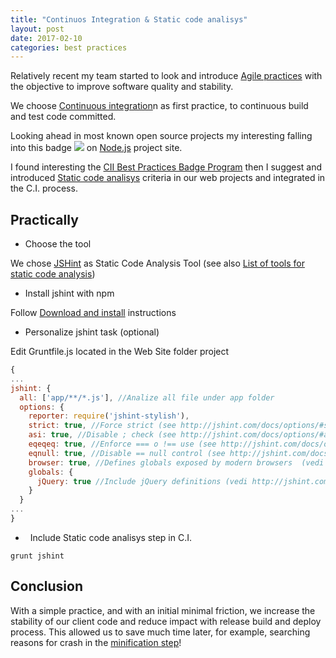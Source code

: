 ```yaml
---
title: "Continuos Integration & Static code analisys"
layout: post
date: 2017-02-10
categories: best practices
---
```


Relatively recent my team started to look and introduce [Agile practices](https://en.wikipedia.org/wiki/Category:Agile_software_development) with the objective to improve software quality and stability.

We choose [Continuous integration](https://en.wikipedia.org/wiki/Continuous_integration)n as first practice, to continuous build and test code committed.

Looking ahead in most known open source projects my interesting falling into this badge <a href="https://bestpractices.coreinfrastructure.org/"> <img src="https://bestpractices.coreinfrastructure.org/projects/29/badge"></a> on [Node.js](https://github.com/nodejs/node) project site.

I found interesting the [CII Best Practices Badge Program](https://bestpractices.coreinfrastructure.org/) then I suggest and introduced [Static code analisys](https://github.com/linuxfoundation/cii-best-practices-badge/blob/master/doc/criteria.md#analysis) criteria in our web projects and integrated in the C.I. process.

## Practically

*   Choose the tool

We chose [JSHint](http://jshint.com/about/) as Static Code Analysis Tool (see also [List of tools for static code analysis](https://en.wikipedia.org/wiki/List_of_tools_for_static_code_analysis))
  
*   Install jshint with npm

Follow [Download and install](http://jshint.com/install/) instructions

*   Personalize jshint task (optional)

Edit Gruntfile.js located in the Web Site folder project

```javascript
{
...
jshint: {
  all: ['app/**/*.js'], //Analize all file under app folder
  options: {
    reporter: require('jshint-stylish'),
    strict: true, //Force strict (see http://jshint.com/docs/options/#strict)
    asi: true, //Disable ; check (see http://jshint.com/docs/options/#asi)
    eqeqeq: true, //Enforce === o !== use (see http://jshint.com/docs/options/#eqeqeq)
    eqnull: true, //Disable == null control (see http://jshint.com/docs/options/#eqnull)
    browser: true, //Defines globals exposed by modern browsers  (vedi http://jshint.com/docs/options/#browser)
    globals: {
      jQuery: true //Include jQuery definitions (vedi http://jshint.com/docs/options/#jquery)
    }
  }
...
}
```

*   Include Static code analisys step in C.I.

```
grunt jshint
```

## Conclusion

With a simple practice, and with an initial minimal friction, we increase the stability of our client code and reduce impact with release build and deploy process. This allowed us to save much time later, for example, searching reasons for crash in the [minification step](https://en.wikipedia.org/wiki/Minification_(programming))!
